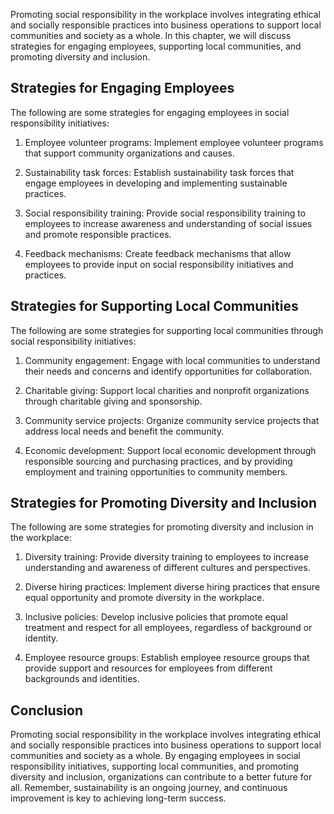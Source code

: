 
Promoting social responsibility in the workplace involves integrating ethical and socially responsible practices into business operations to support local communities and society as a whole. In this chapter, we will discuss strategies for engaging employees, supporting local communities, and promoting diversity and inclusion.

Strategies for Engaging Employees
---------------------------------

The following are some strategies for engaging employees in social responsibility initiatives:

1. Employee volunteer programs: Implement employee volunteer programs that support community organizations and causes.

2. Sustainability task forces: Establish sustainability task forces that engage employees in developing and implementing sustainable practices.

3. Social responsibility training: Provide social responsibility training to employees to increase awareness and understanding of social issues and promote responsible practices.

4. Feedback mechanisms: Create feedback mechanisms that allow employees to provide input on social responsibility initiatives and practices.

Strategies for Supporting Local Communities
-------------------------------------------

The following are some strategies for supporting local communities through social responsibility initiatives:

1. Community engagement: Engage with local communities to understand their needs and concerns and identify opportunities for collaboration.

2. Charitable giving: Support local charities and nonprofit organizations through charitable giving and sponsorship.

3. Community service projects: Organize community service projects that address local needs and benefit the community.

4. Economic development: Support local economic development through responsible sourcing and purchasing practices, and by providing employment and training opportunities to community members.

Strategies for Promoting Diversity and Inclusion
------------------------------------------------

The following are some strategies for promoting diversity and inclusion in the workplace:

1. Diversity training: Provide diversity training to employees to increase understanding and awareness of different cultures and perspectives.

2. Diverse hiring practices: Implement diverse hiring practices that ensure equal opportunity and promote diversity in the workplace.

3. Inclusive policies: Develop inclusive policies that promote equal treatment and respect for all employees, regardless of background or identity.

4. Employee resource groups: Establish employee resource groups that provide support and resources for employees from different backgrounds and identities.

Conclusion
----------

Promoting social responsibility in the workplace involves integrating ethical and socially responsible practices into business operations to support local communities and society as a whole. By engaging employees in social responsibility initiatives, supporting local communities, and promoting diversity and inclusion, organizations can contribute to a better future for all. Remember, sustainability is an ongoing journey, and continuous improvement is key to achieving long-term success.
